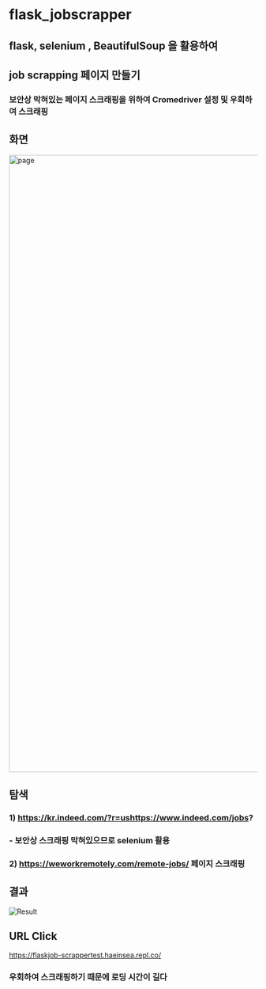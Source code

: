 # flask_jobscrapper

## flask, selenium , BeautifulSoup 을 활용하여
## job scrapping 페이지 만들기

### 보안상 막혀있는 페이지 스크래핑을 위하여 Cromedriver 설정 및 우회하여 스크래핑

## 화면
<img width="1247" alt="page" src="https://user-images.githubusercontent.com/54357610/198940546-afd7fb9a-c5ab-4b70-b408-e6150716df16.png">

## 탐색
### 1) https://kr.indeed.com/?r=ushttps://www.indeed.com/jobs?
### - 보안상 스크래핑 막혀있으므로 selenium 활용
### 2) https://weworkremotely.com/remote-jobs/ 페이지 스크래핑

## 결과
![Result](https://user-images.githubusercontent.com/54357610/198940863-d4f2ae2b-3de7-4cde-b07d-45bea2fad8c5.png)

## URL Click
https://flaskjob-scrappertest.haeinsea.repl.co/
### 우회하여 스크래핑하기 때문에 로딩 시간이 길다
